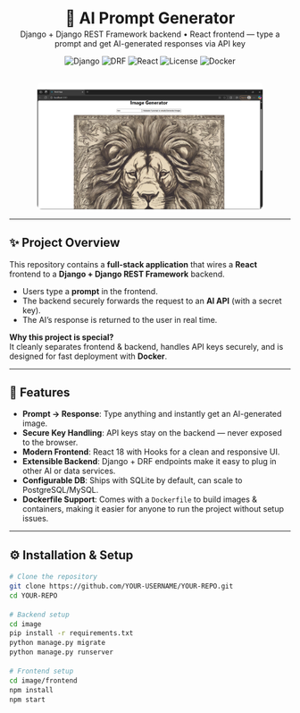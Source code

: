 <!--
  README.md with HTML + Markdown
  Replace placeholders (YOUR-USERNAME, YOUR-REPO, etc.) before committing.
-->

<div align="center">

  <!-- Hero / Title -->
  <h1 style="margin-bottom:0.2rem;">🧠 AI Prompt Generator</h1>
  <p style="margin-top:0.2rem;">Django + Django REST Framework backend • React frontend — type a prompt and get AI-generated responses via API key</p>

  <!-- Badges (shields.io) -->
  <p>
    <img alt="Django" src="https://img.shields.io/badge/Django-3.2%2B-092E20?logo=django&logoColor=white" />
    <img alt="DRF" src="https://img.shields.io/badge/Django--REST--Framework-3.12-blue?logo=django" />
    <img alt="React" src="https://img.shields.io/badge/React-18-blue?logo=react&logoColor=white" />
    <img alt="License" src="https://img.shields.io/badge/License-MIT-green" />
    <img alt="Docker" src="https://img.shields.io/badge/Docker-Ready-2496ED?logo=docker&logoColor=white" />
  </p>

  <!-- Screenshot placeholder -->
  <img src="img.png" alt="App screenshot" style="max-width:80%;border-radius:8px;margin-top:1rem;" />
</div>

---

## ✨ Project Overview

This repository contains a **full-stack application** that wires a **React** frontend to a **Django + Django REST Framework** backend.  

- Users type a **prompt** in the frontend.  
- The backend securely forwards the request to an **AI API** (with a secret key).  
- The AI’s response is returned to the user in real time.  

**Why this project is special?**  
It cleanly separates frontend & backend, handles API keys securely, and is designed for fast deployment with **Docker**.

---

## 🚀 Features

- **Prompt → Response**: Type anything and instantly get an AI-generated image.  
- **Secure Key Handling**: API keys stay on the backend — never exposed to the browser.  
- **Modern Frontend**: React 18 with Hooks for a clean and responsive UI.  
- **Extensible Backend**: Django + DRF endpoints make it easy to plug in other AI or data services.  
- **Configurable DB**: Ships with SQLite by default, can scale to PostgreSQL/MySQL.  
- **Dockerfile Support**: Comes with a `Dockerfile` to build images & containers, making it easier for anyone to run the project without setup issues.  

---

## ⚙️ Installation & Setup

```bash
# Clone the repository
git clone https://github.com/YOUR-USERNAME/YOUR-REPO.git
cd YOUR-REPO

# Backend setup
cd image
pip install -r requirements.txt
python manage.py migrate
python manage.py runserver

# Frontend setup
cd image/frontend
npm install
npm start

